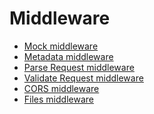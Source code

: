 Middleware
============================
* [Mock middleware](middleware/mock.md)
* [Metadata middleware](middleware/metadata.md)
* [Parse Request middleware](middleware/parseRequest.md)
* [Validate Request middleware](middleware/validateRequest.md)
* [CORS middleware](middleware/CORS.md)
* [Files middleware](middleware/files.md)
